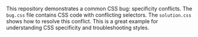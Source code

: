 This repository demonstrates a common CSS bug: specificity conflicts.  The `bug.css` file contains CSS code with conflicting selectors. The `solution.css` shows how to resolve this conflict.  This is a great example for understanding CSS specificity and troubleshooting styles.